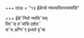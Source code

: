 +++
title = "१३ ईळेन्यो नमस्यस्तिरस्तमांसि"

+++
ईळे᳓नियो नमसि᳓यस्  
तिर᳓स् त᳓मांसि दर्शतः᳓  
स᳓म् अग्नि᳓र् इध्यते वृ᳓षा